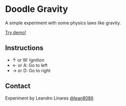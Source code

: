 # Doodle Gravity
A simple experiment with some physics laws like gravity.

[Try demo!](http://llinares.github.com/doodlegravity/)

## Instructions
* ↑ or W: Ignition
* ← or A: Go to left
* → or D: Go to right

## Contact
Experiment by Leandro Linares [@lean8086](http://twitter.com/lean8086)